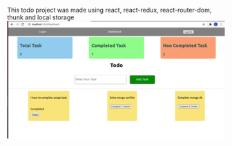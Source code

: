 This todo project was made using react, react-redux, react-router-dom, thunk and local storage
![Image of Todo project](https://github.com/siddharthkumaaar/image/blob/master/Screenshot%20from%202020-11-21%2019-38-22.png)
 
